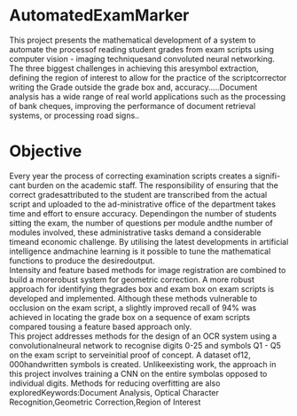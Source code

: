 # AutomatedExamMarker

This project presents the mathematical development of a system to automate the processof reading student grades from exam scripts using computer vision - imaging techniquesand convoluted neural networking. The three biggest challenges in achieving this aresymbol extraction, defining the region of interest to allow for the practice of the scriptcorrector writing the Grade outside the grade box and, accuracy.....Document analysis has a wide range of real world applications such as the processing of bank cheques, improving the performance of document retrieval systems, or processing road signs..
<br />

# Objective

Every year the process of correcting examination scripts creates a signifi-cant burden on the academic staff. The responsibility of ensuring that the correct gradesattributed to the student are transcribed from the actual script and uploaded to the ad-ministrative office of the department takes time and effort to ensure accuracy. Dependingon the number of students sitting the exam, the number of questions per module andthe number of modules involved, these administrative tasks demand a considerable timeand economic challenge. By utilising the latest developments in artificial intelligence andmachine learning is it possible to tune the mathematical functions to produce the desiredoutput.
<br />
Intensity and feature based methods for image registration are combined to build a morerobust system for geometric correction. A more robust approach for identifying thegrades box and exam box on exam scripts is developed and implemented. Although these methods vulnerable to occlusion on the exam script, a slightly improved recall of 94% was achieved in locating the grade box on a sequence of exam scripts compared tousing a feature based approach only.
<br />
This project addresses methods for the design of an OCR system using a convolutionalneural network to recognise digits 0-25 and symbols Q1 - Q5 on the exam script to serveinitial proof of concept. A dataset of12, 000handwritten symbols is created. Unlikeexisting work, the approach in this project involves training a CNN on the entire symbolas opposed to individual digits. Methods for reducing overfitting are also exploredKeywords:Document Analysis, Optical Character Recognition,Geometric Correction,Region of Interest
